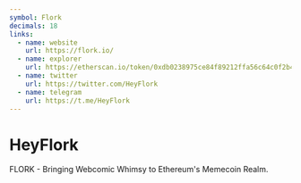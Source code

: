 ```yaml
---
symbol: Flork
decimals: 18
links:
  - name: website
    url: https://flork.io/
  - name: explorer
    url: https://etherscan.io/token/0xdb0238975ce84f89212ffa56c64c0f2b47f8f153
  - name: twitter
    url: https://twitter.com/HeyFlork
  - name: telegram
    url: https://t.me/HeyFlork
---
```


# HeyFlork

FLORK - Bringing Webcomic Whimsy to Ethereum's Memecoin Realm.
